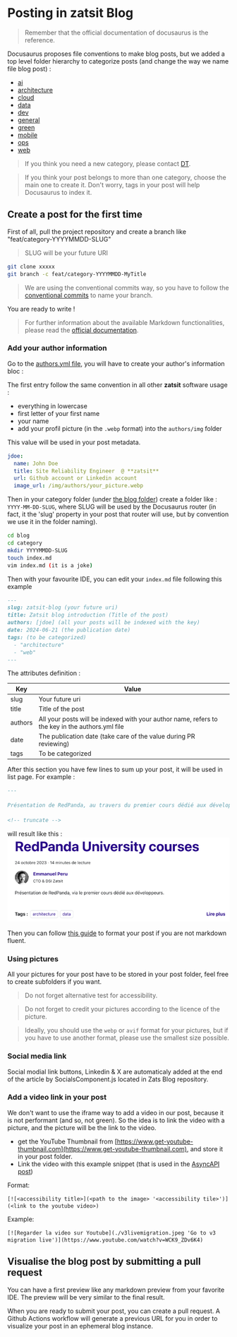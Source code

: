 # Posting in **zatsit** Blog

> Remember that the official documentation of docusaurus is the reference.

Docusaurus proposes file conventions to make blog posts, but we added a top level folder hierarchy to categorize posts
(and change the way we name file blog post) :

- [ai](blog%2Fai)
- [architecture](blog%2Farchitecture)
- [cloud](blog%2Fcloud)
- [data](blog%2Fdata)
- [dev](blog%2Fdev)
- [general](blog%2Fgeneral)
- [green](blog%2Fgreen)
- [mobile](blog%2Fmobile)
- [ops](blog%2Fops)
- [web](blog%2Fweb)

> If you think you need a new category, please contact [DT](mailto:dirtech@zatsit.fr).

> If you think your post belongs to more than one category, choose the main one to create it. 
> Don't worry, tags in your post will help Docusaurus to index it. 

## Create a post for the first time

First of all, pull the project repository and create a branch like "feat/category-YYYYMMDD-SLUG"
> SLUG will be your future URI

```sh
git clone xxxxx
git branch -c feat/category-YYYYMMDD-MyTitle
```

> We are using the conventional commits way, so you have to follow the [conventional commits](https://www.conventionalcommits.org/en/v1.0.0/) to name your branch.

You are ready to write !

> For further information about the available Markdown functionalities, please read the [official documentation](https://docusaurus.io/fr/docs/next/markdown-features).

### Add your author information

Go to the [authors.yml file](authors/authors.yml), you will have to create your author's information bloc : 

The first entry follow the same convention in all other **zatsit** software usage : 
- everything in lowercase
- first letter of your first name
- your name
- add your profil picture (in the `.webp` format) into the `authors/img` folder

This value will be used in your post metadata.

```yml
jdoe:
  name: John Doe
  title: Site Reliability Engineer  @ **zatsit**
  url: Github account or Linkedin account
  image_url: /img/authors/your_picture.webp
```

Then in your category folder (under [the blog folder](./blog)) create a folder like : `YYYY-MM-DD-SLUG`, where SLUG 
will be used by the Docusaurus router (in fact, it the 'slug' property in your post that router will use, 
but by convention we use it in the folder naming).


```sh
cd blog
cd category
mkdir YYYYMMDD-SLUG
touch index.md
vim index.md (it is a joke)
```
Then with your favourite IDE, you can edit your `index.md` file following this example

```md
---
slug: zatsit-blog (your future uri)
title: Zatsit blog introduction (Title of the post)
authors: [jdoe] (all your posts will be indexed with the key)
date: 2024-06-21 (the publication date)
tags: (to be categorized)
  - "architecture"
  - "web"
---
```

The attributes definition : 

| Key        | Value                           |
|------------|-----------------------------------|
| slug       | Your future uri                  |
| title      | Title of the post |
| authors    | All your posts will be indexed with your author name, refers to the key in the authors.yml file |
| date       | The publication date (take care of the value during PR reviewing) |
| tags       | To be categorized              |


After this section you have few lines to sum up your post, it will be used in list page.
For example : 

```md
---

Présentation de RedPanda, au travers du premier cours dédié aux développeurs de la "RedPanda University".

<!-- truncate -->
```
will result like this : 
![Screenshot of the sumup in page list](./assets/posting-post-sumup.png "Screenshot of the sumup in page list")

Then you can follow [this guide](https://www.markdownguide.org/basic-syntax/) to format your post if you are not markdown fluent.

### Using pictures

All your pictures for your post have to be stored in your post folder, feel free to create subfolders if you want.

> Do not forget alternative test for accessibility.

> Do not forget to credit your pictures according to the licence of the picture.

> Ideally, you should use the `webp` or `avif` format for your pictures, but if you have to use another format, please use the smallest size possible.

### Social media link

Social modial link buttons, Linkedin & X are automaticaly added at the end of the article by SocialsComponent.js located in Zats Blog repository.

### Add a video link in your post

We don't want to use the iframe way to add a video in our post, because it is not performant (and so, not green). So the idea is to link the video with a picture, and the picture will be the link to the video.

- get the YouTube Thumbnail from [https://www.get-youtube-thumbnail.com](https://www.get-youtube-thumbnail.com), and store it in your post folder.
- Link the video with this example snippet (that is used in the [AsyncAPI post](/blog/architecture/2023-12-21-AsyncAPI-3/index.md))

Format:
```
[![<accessibility title>](<path to the image> '<accessibility tile>')](<link to the youtube video>)
```
Example:
```
[![Regarder la video sur Youtube](./v3livemigration.jpeg 'Go to v3 migration live')](https://www.youtube.com/watch?v=WCK9_ZDv6K4)
```

## Visualise the blog post by submitting a pull request

You can have a first preview like any markdown preview from your favorite IDE. The preview will be very similar to the final result.

When you are ready to submit your post, you can create a pull request. A Github Actions workflow will generate
a previous URL for you in order to visualize your post in an ephemeral blog instance.

